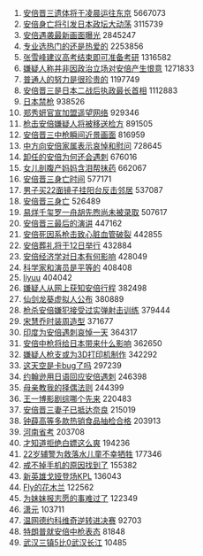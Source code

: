 1. [安倍晋三遗体将于凌晨运往东京](https://s.weibo.com//weibo?q=%23%E5%AE%89%E5%80%8D%E6%99%8B%E4%B8%89%E9%81%97%E4%BD%93%E5%B0%86%E4%BA%8E%E5%87%8C%E6%99%A8%E8%BF%90%E5%BE%80%E4%B8%9C%E4%BA%AC%23&Refer=top) 5667073
2. [安倍身亡将引发日本政坛大动荡](https://s.weibo.com//weibo?q=%23%E5%AE%89%E5%80%8D%E8%BA%AB%E4%BA%A1%E5%B0%86%E5%BC%95%E5%8F%91%E6%97%A5%E6%9C%AC%E6%94%BF%E5%9D%9B%E5%A4%A7%E5%8A%A8%E8%8D%A1%23&Refer=top) 3115739
3. [安倍遇袭最新画面曝光](https://s.weibo.com//weibo?q=%23%E5%AE%89%E5%80%8D%E9%81%87%E8%A2%AD%E6%9C%80%E6%96%B0%E7%94%BB%E9%9D%A2%E6%9B%9D%E5%85%89%23&Refer=top) 2845247
4. [专业选热门的还是热爱的](https://s.weibo.com//weibo?q=%23%E4%B8%93%E4%B8%9A%E9%80%89%E7%83%AD%E9%97%A8%E7%9A%84%E8%BF%98%E6%98%AF%E7%83%AD%E7%88%B1%E7%9A%84%23&Refer=top) 2253856
5. [张雪峰建议高考结束即可准备考研](https://s.weibo.com//weibo?q=%23%E5%BC%A0%E9%9B%AA%E5%B3%B0%E5%BB%BA%E8%AE%AE%E9%AB%98%E8%80%83%E7%BB%93%E6%9D%9F%E5%8D%B3%E5%8F%AF%E5%87%86%E5%A4%87%E8%80%83%E7%A0%94%23&Refer=top) 1316582
6. [嫌疑人称并非因政治立场对安倍产生恨意](https://s.weibo.com//weibo?q=%23%E5%AB%8C%E7%96%91%E4%BA%BA%E7%A7%B0%E5%B9%B6%E9%9D%9E%E5%9B%A0%E6%94%BF%E6%B2%BB%E7%AB%8B%E5%9C%BA%E5%AF%B9%E5%AE%89%E5%80%8D%E4%BA%A7%E7%94%9F%E6%81%A8%E6%84%8F%23&Refer=top) 1271833
7. [普通人的努力是很珍贵的](https://s.weibo.com//weibo?q=%23%E6%99%AE%E9%80%9A%E4%BA%BA%E7%9A%84%E5%8A%AA%E5%8A%9B%E6%98%AF%E5%BE%88%E7%8F%8D%E8%B4%B5%E7%9A%84%23&Refer=top) 1197749
8. [安倍晋三是日本二战后执政最长首相](https://s.weibo.com//weibo?q=%23%E5%AE%89%E5%80%8D%E6%99%8B%E4%B8%89%E6%98%AF%E6%97%A5%E6%9C%AC%E4%BA%8C%E6%88%98%E5%90%8E%E6%89%A7%E6%94%BF%E6%9C%80%E9%95%BF%E9%A6%96%E7%9B%B8%23&Refer=top) 1112883
9. [日本禁枪](https://s.weibo.com//weibo?q=%23%E6%97%A5%E6%9C%AC%E7%A6%81%E6%9E%AA%23&Refer=top) 938526
10. [郑秀妍官宣加盟遥望网络](https://s.weibo.com//weibo?q=%23%E9%83%91%E7%A7%80%E5%A6%8D%E5%AE%98%E5%AE%A3%E5%8A%A0%E7%9B%9F%E9%81%A5%E6%9C%9B%E7%BD%91%E7%BB%9C%23&Refer=top) 929346
11. [枪击安倍嫌疑人将被移送检方](https://s.weibo.com//weibo?q=%23%E6%9E%AA%E5%87%BB%E5%AE%89%E5%80%8D%E5%AB%8C%E7%96%91%E4%BA%BA%E5%B0%86%E8%A2%AB%E7%A7%BB%E9%80%81%E6%A3%80%E6%96%B9%23&Refer=top) 891505
12. [安倍晋三中枪瞬间近景画面](https://s.weibo.com//weibo?q=%23%E5%AE%89%E5%80%8D%E6%99%8B%E4%B8%89%E4%B8%AD%E6%9E%AA%E7%9E%AC%E9%97%B4%E8%BF%91%E6%99%AF%E7%94%BB%E9%9D%A2%23&Refer=top) 816959
13. [中方向安倍家属表示哀悼和慰问](https://s.weibo.com//weibo?q=%23%E4%B8%AD%E6%96%B9%E5%90%91%E5%AE%89%E5%80%8D%E5%AE%B6%E5%B1%9E%E8%A1%A8%E7%A4%BA%E5%93%80%E6%82%BC%E5%92%8C%E6%85%B0%E9%97%AE%23&Refer=top) 728645
14. [卸任的安倍为何还会遇刺](https://s.weibo.com//weibo?q=%23%E5%8D%B8%E4%BB%BB%E7%9A%84%E5%AE%89%E5%80%8D%E4%B8%BA%E4%BD%95%E8%BF%98%E4%BC%9A%E9%81%87%E5%88%BA%23&Refer=top) 676016
15. [女儿剖腹产妈妈含泪帮抹药](https://s.weibo.com//weibo?q=%23%E5%A5%B3%E5%84%BF%E5%89%96%E8%85%B9%E4%BA%A7%E5%A6%88%E5%A6%88%E5%90%AB%E6%B3%AA%E5%B8%AE%E6%8A%B9%E8%8D%AF%23&Refer=top) 662067
16. [安倍晋三身亡时间](https://s.weibo.com//weibo?q=%23%E5%AE%89%E5%80%8D%E6%99%8B%E4%B8%89%E8%BA%AB%E4%BA%A1%E6%97%B6%E9%97%B4%23&Refer=top) 577171
17. [男子买22面镜子挂阳台反击邻居](https://s.weibo.com//weibo?q=%23%E7%94%B7%E5%AD%90%E4%B9%B022%E9%9D%A2%E9%95%9C%E5%AD%90%E6%8C%82%E9%98%B3%E5%8F%B0%E5%8F%8D%E5%87%BB%E9%82%BB%E5%B1%85%23&Refer=top) 537087
18. [安倍晋三身亡](https://s.weibo.com//weibo?q=%23%E5%AE%89%E5%80%8D%E6%99%8B%E4%B8%89%E8%BA%AB%E4%BA%A1%23&Refer=top) 526489
19. [易烊千玺罗一舟胡先煦尚未被录取](https://s.weibo.com//weibo?q=%23%E6%98%93%E7%83%8A%E5%8D%83%E7%8E%BA%E7%BD%97%E4%B8%80%E8%88%9F%E8%83%A1%E5%85%88%E7%85%A6%E5%B0%9A%E6%9C%AA%E8%A2%AB%E5%BD%95%E5%8F%96%23&Refer=top) 507617
20. [安倍晋三最后的演讲](https://s.weibo.com//weibo?q=%23%E5%AE%89%E5%80%8D%E6%99%8B%E4%B8%89%E6%9C%80%E5%90%8E%E7%9A%84%E6%BC%94%E8%AE%B2%23&Refer=top) 447162
21. [安倍死因系枪击致心脏血管破裂](https://s.weibo.com//weibo?q=%23%E5%AE%89%E5%80%8D%E6%AD%BB%E5%9B%A0%E7%B3%BB%E6%9E%AA%E5%87%BB%E8%87%B4%E5%BF%83%E8%84%8F%E8%A1%80%E7%AE%A1%E7%A0%B4%E8%A3%82%23&Refer=top) 442855
22. [安倍葬礼将于12日举行](https://s.weibo.com//weibo?q=%23%E5%AE%89%E5%80%8D%E8%91%AC%E7%A4%BC%E5%B0%86%E4%BA%8E12%E6%97%A5%E4%B8%BE%E8%A1%8C%23&Refer=top) 432884
23. [安倍经济学对日本有何影响](https://s.weibo.com//weibo?q=%23%E5%AE%89%E5%80%8D%E7%BB%8F%E6%B5%8E%E5%AD%A6%E5%AF%B9%E6%97%A5%E6%9C%AC%E6%9C%89%E4%BD%95%E5%BD%B1%E5%93%8D%23&Refer=top) 428049
24. [科学家和演员是平等的](https://s.weibo.com//weibo?q=%23%E7%A7%91%E5%AD%A6%E5%AE%B6%E5%92%8C%E6%BC%94%E5%91%98%E6%98%AF%E5%B9%B3%E7%AD%89%E7%9A%84%23&Refer=top) 408408
25. [liyuu](https://s.weibo.com//weibo?q=liyuu&Refer=top) 404042
26. [嫌疑人从网上获知安倍行程](https://s.weibo.com//weibo?q=%23%E5%AB%8C%E7%96%91%E4%BA%BA%E4%BB%8E%E7%BD%91%E4%B8%8A%E8%8E%B7%E7%9F%A5%E5%AE%89%E5%80%8D%E8%A1%8C%E7%A8%8B%23&Refer=top) 382498
27. [仙剑龙葵虚拟人公布](https://s.weibo.com//weibo?q=%23%E4%BB%99%E5%89%91%E9%BE%99%E8%91%B5%E8%99%9A%E6%8B%9F%E4%BA%BA%E5%85%AC%E5%B8%83%23&Refer=top) 380889
28. [枪杀安倍嫌犯接受过实弹射击训练](https://s.weibo.com//weibo?q=%23%E6%9E%AA%E6%9D%80%E5%AE%89%E5%80%8D%E5%AB%8C%E7%8A%AF%E6%8E%A5%E5%8F%97%E8%BF%87%E5%AE%9E%E5%BC%B9%E5%B0%84%E5%87%BB%E8%AE%AD%E7%BB%83%23&Refer=top) 379444
29. [宋慧乔时装周造型](https://s.weibo.com//weibo?q=%23%E5%AE%8B%E6%85%A7%E4%B9%94%E6%97%B6%E8%A3%85%E5%91%A8%E9%80%A0%E5%9E%8B%23&Refer=top) 371677
30. [印度为安倍遇刺哀悼一天](https://s.weibo.com//weibo?q=%23%E5%8D%B0%E5%BA%A6%E4%B8%BA%E5%AE%89%E5%80%8D%E9%81%87%E5%88%BA%E5%93%80%E6%82%BC%E4%B8%80%E5%A4%A9%23&Refer=top) 364317
31. [安倍中枪将给日本带来什么影响](https://s.weibo.com//weibo?q=%23%E5%AE%89%E5%80%8D%E4%B8%AD%E6%9E%AA%E5%B0%86%E7%BB%99%E6%97%A5%E6%9C%AC%E5%B8%A6%E6%9D%A5%E4%BB%80%E4%B9%88%E5%BD%B1%E5%93%8D%23&Refer=top) 362650
32. [嫌疑人枪支或为3D打印机制作](https://s.weibo.com//weibo?q=%23%E5%AB%8C%E7%96%91%E4%BA%BA%E6%9E%AA%E6%94%AF%E6%88%96%E4%B8%BA3D%E6%89%93%E5%8D%B0%E6%9C%BA%E5%88%B6%E4%BD%9C%23&Refer=top) 342292
33. [这天空是卡bug了吗](https://s.weibo.com//weibo?q=%23%E8%BF%99%E5%A4%A9%E7%A9%BA%E6%98%AF%E5%8D%A1bug%E4%BA%86%E5%90%97%23&Refer=top) 297239
34. [约翰逊用日语回应安倍遇刺](https://s.weibo.com//weibo?q=%23%E7%BA%A6%E7%BF%B0%E9%80%8A%E7%94%A8%E6%97%A5%E8%AF%AD%E5%9B%9E%E5%BA%94%E5%AE%89%E5%80%8D%E9%81%87%E5%88%BA%23&Refer=top) 246398
35. [母亲教我的择偶法则](https://s.weibo.com//weibo?q=%23%E6%AF%8D%E4%BA%B2%E6%95%99%E6%88%91%E7%9A%84%E6%8B%A9%E5%81%B6%E6%B3%95%E5%88%99%23&Refer=top) 244399
36. [王一博影剧综哪个先来](https://s.weibo.com//weibo?q=%23%E7%8E%8B%E4%B8%80%E5%8D%9A%E5%BD%B1%E5%89%A7%E7%BB%BC%E5%93%AA%E4%B8%AA%E5%85%88%E6%9D%A5%23&Refer=top) 220483
37. [安倍晋三妻子已抵达奈良](https://s.weibo.com//weibo?q=%23%E5%AE%89%E5%80%8D%E6%99%8B%E4%B8%89%E5%A6%BB%E5%AD%90%E5%B7%B2%E6%8A%B5%E8%BE%BE%E5%A5%88%E8%89%AF%23&Refer=top) 215019
38. [钟薛高等多款热销食品抽检合格](https://s.weibo.com//weibo?q=%23%E9%92%9F%E8%96%9B%E9%AB%98%E7%AD%89%E5%A4%9A%E6%AC%BE%E7%83%AD%E9%94%80%E9%A3%9F%E5%93%81%E6%8A%BD%E6%A3%80%E5%90%88%E6%A0%BC%23&Refer=top) 203913
39. [河南省考](https://s.weibo.com//weibo?q=%E6%B2%B3%E5%8D%97%E7%9C%81%E8%80%83&Refer=top) 203708
40. [才知道拒绝白嫖这么爽](https://s.weibo.com//weibo?q=%23%E6%89%8D%E7%9F%A5%E9%81%93%E6%8B%92%E7%BB%9D%E7%99%BD%E5%AB%96%E8%BF%99%E4%B9%88%E7%88%BD%23&Refer=top) 194236
41. [22岁辅警为救落水儿童不幸牺牲](https://s.weibo.com//weibo?q=%2322%E5%B2%81%E8%BE%85%E8%AD%A6%E4%B8%BA%E6%95%91%E8%90%BD%E6%B0%B4%E5%84%BF%E7%AB%A5%E4%B8%8D%E5%B9%B8%E7%89%BA%E7%89%B2%23&Refer=top) 177346
42. [戒不掉手机的原因找到了](https://s.weibo.com//weibo?q=%23%E6%88%92%E4%B8%8D%E6%8E%89%E6%89%8B%E6%9C%BA%E7%9A%84%E5%8E%9F%E5%9B%A0%E6%89%BE%E5%88%B0%E4%BA%86%23&Refer=top) 155382
43. [新英雄戈娅登场KPL](https://s.weibo.com//weibo?q=%23%E6%96%B0%E8%8B%B1%E9%9B%84%E6%88%88%E5%A8%85%E7%99%BB%E5%9C%BAKPL%23&Refer=top) 136043
44. [Fly的花木兰](https://s.weibo.com//weibo?q=%23Fly%E7%9A%84%E8%8A%B1%E6%9C%A8%E5%85%B0%23&Refer=top) 122562
45. [为妹妹报志愿的事难过了](https://s.weibo.com//weibo?q=%23%E4%B8%BA%E5%A6%B9%E5%A6%B9%E6%8A%A5%E5%BF%97%E6%84%BF%E7%9A%84%E4%BA%8B%E9%9A%BE%E8%BF%87%E4%BA%86%23&Refer=top) 122349
46. [潇元](https://s.weibo.com//weibo?q=%E6%BD%87%E5%85%83&Refer=top) 103711
47. [温网德约科维奇逆转进决赛](https://s.weibo.com//weibo?q=%23%E6%B8%A9%E7%BD%91%E5%BE%B7%E7%BA%A6%E7%A7%91%E7%BB%B4%E5%A5%87%E9%80%86%E8%BD%AC%E8%BF%9B%E5%86%B3%E8%B5%9B%23&Refer=top) 92703
48. [特朗普就安倍中枪表态](https://s.weibo.com//weibo?q=%23%E7%89%B9%E6%9C%97%E6%99%AE%E5%B0%B1%E5%AE%89%E5%80%8D%E4%B8%AD%E6%9E%AA%E8%A1%A8%E6%80%81%23&Refer=top) 81848
49. [武汉三镇5比0武汉长江](https://s.weibo.com//weibo?q=%23%E6%AD%A6%E6%B1%89%E4%B8%89%E9%95%875%E6%AF%940%E6%AD%A6%E6%B1%89%E9%95%BF%E6%B1%9F%23&Refer=top) 10485
